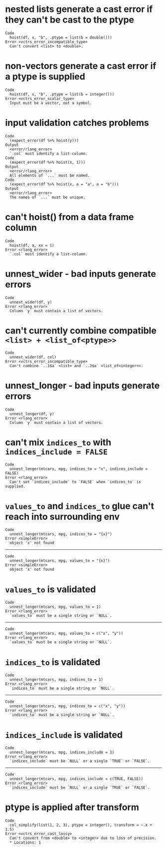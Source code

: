 # nested lists generate a cast error if they can't be cast to the ptype

    Code
      hoist(df, x, "b", .ptype = list(b = double()))
    Error <vctrs_error_incompatible_type>
      Can't convert <list> to <double>.

# non-vectors generate a cast error if a ptype is supplied

    Code
      hoist(df, x, "b", .ptype = list(b = integer()))
    Error <vctrs_error_scalar_type>
      Input must be a vector, not a symbol.

# input validation catches problems

    Code
      (expect_error(df %>% hoist(y)))
    Output
      <error/rlang_error>
      `.col` must identify a list-column.
    Code
      (expect_error(df %>% hoist(x, 1)))
    Output
      <error/rlang_error>
      All elements of `...` must be named.
    Code
      (expect_error(df %>% hoist(x, a = "a", a = "b")))
    Output
      <error/rlang_error>
      The names of `...` must be unique.

# can't hoist() from a data frame column

    Code
      hoist(df, a, xx = 1)
    Error <rlang_error>
      `.col` must identify a list-column.

# unnest_wider - bad inputs generate errors

    Code
      unnest_wider(df, y)
    Error <rlang_error>
      Column `y` must contain a list of vectors.

# can't currently combine compatible `<list> + <list_of<ptype>>`

    Code
      unnest_wider(df, col)
    Error <vctrs_error_incompatible_type>
      Can't combine `..1$a` <list> and `..3$a` <list_of<integer>>.

# unnest_longer - bad inputs generate errors

    Code
      unnest_longer(df, y)
    Error <rlang_error>
      Column `y` must contain a list of vectors.

# can't mix `indices_to` with `indices_include = FALSE`

    Code
      unnest_longer(mtcars, mpg, indices_to = "x", indices_include = FALSE)
    Error <rlang_error>
      Can't set `indices_include` to `FALSE` when `indices_to` is supplied.

# `values_to` and `indices_to` glue can't reach into surrounding env

    Code
      unnest_longer(mtcars, mpg, indices_to = "{x}")
    Error <simpleError>
      object 'x' not found

---

    Code
      unnest_longer(mtcars, mpg, values_to = "{x}")
    Error <simpleError>
      object 'x' not found

# `values_to` is validated

    Code
      unnest_longer(mtcars, mpg, values_to = 1)
    Error <rlang_error>
      `values_to` must be a single string or `NULL`.

---

    Code
      unnest_longer(mtcars, mpg, values_to = c("x", "y"))
    Error <rlang_error>
      `values_to` must be a single string or `NULL`.

# `indices_to` is validated

    Code
      unnest_longer(mtcars, mpg, indices_to = 1)
    Error <rlang_error>
      `indices_to` must be a single string or `NULL`.

---

    Code
      unnest_longer(mtcars, mpg, indices_to = c("x", "y"))
    Error <rlang_error>
      `indices_to` must be a single string or `NULL`.

# `indices_include` is validated

    Code
      unnest_longer(mtcars, mpg, indices_include = 1)
    Error <rlang_error>
      `indices_include` must be `NULL` or a single `TRUE` or `FALSE`.

---

    Code
      unnest_longer(mtcars, mpg, indices_include = c(TRUE, FALSE))
    Error <rlang_error>
      `indices_include` must be `NULL` or a single `TRUE` or `FALSE`.

# ptype is applied after transform

    Code
      col_simplify(list(1, 2, 3), ptype = integer(), transform = ~.x + 1.5)
    Error <vctrs_error_cast_lossy>
      Can't convert from <double> to <integer> due to loss of precision.
      * Locations: 1

